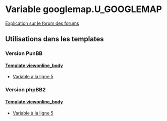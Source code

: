 # Variable googlemap.U_GOOGLEMAP
[Explication sur le forum des forums](http://forum.forumactif.com/t294113-listing-des-variables#googlemap.U_GOOGLEMAP)
## Utilisations dans les templates
### Version PunBB
#### [Template viewonline_body](punbb/viewonline_body.md)
* [Variable à la ligne 5](../punbb/viewonline_body.tpl#L5)
### Version phpBB2
#### [Template viewonline_body](subsilver/viewonline_body.md)
* [Variable à la ligne 5](../subsilver/viewonline_body.tpl#L5)